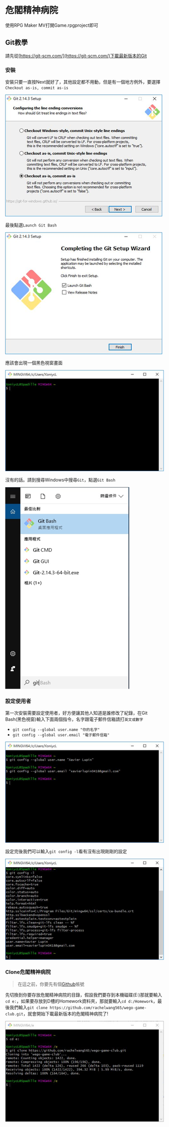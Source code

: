# 危閣精神病院

使用RPG Maker MV打開Game.rpgproject即可

## Git教學
請先從[https://git-scm.com/](https://git-scm.com/)下載最新版本的Git

### 安裝
安裝只要一直按Next就好了，其他設定都不用動，但是有一個地方例外，要選擇`Checkout as-is, commit as-is`

![Checkout as-is, commit as-is](/README/install/7.jpg)

最後點選`Launch Git Bash`

![Launch Git Bash](/README/install/10.jpg)

應該會出現一個黑色視窗畫面

![Black window](/README/install/11.jpg)

沒有的話。請到搜尋Windows中搜尋`Git`，點選`Git Bash`

![Search Git](/README/install/12.jpg)

### 設定使用者
第一次安裝需要設定使用者，好方便讓其他人知道是誰修改了紀錄，在Git Bash(黑色視窗)輸入下面兩個指令，名字跟電子郵件信箱請打`英文或數字`
+ `git config --global user.name "你的名字"`
+ `git config --global user.email "電子郵件信箱"`

![Setup user](/README/setup/1.jpg)

設定完後我們可以輸入`git config -l`看有沒有出現剛剛的設定

![Check user](/README/setup/2.jpg)

### Clone危閣精神病院
> 在這之前，你要先有個[Github](https://github.com/)帳號

先切換到你要存放危閣精神病院的目錄，假設我們要存到本機磁碟(E:)那就要輸入`cd e:`，如果要存放到D槽的Homework資料夾，那就要輸入`cd d:/Homework`，最後我們輸入`git clone https://github.com/rachelwang565/wego-game-club.git`，就會開始下載最新版本的危閣精神病院了!

![Check user](/README/clone/1.jpg)
